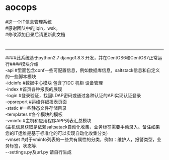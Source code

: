 # aocops  
#这一个IT信息管理系统  
#感谢团队中的jiqin，wsk。  
#修改添加目录后请更新此文档  
#  
___
####此系统基于python2.7 django1.8.3 开发，并在CentOS6和CentOS7正常运行####模块介绍  
	-api #里面包含conf一些可配置信息，例如数据库信息，saltstack信息和自定义的一些脚本模块  
	-idcinfo   #数据中心模块 包含了IDC 机柜 设备管理  
	-index     #首页各种报表的展现  
	-login     #登录验证，找回LDAP密码或通过各种认证的API实现认证登录  
	-opsreport #运维详细报表页面  
	-static    #一些静态文件存储目录  
	-templates #各个模块的模板  
	-vminfo    #主机和应用程序APP列表汇总模块   
		   (主机信息获取是依赖saltsatack自动化收集，业务标签需要手动录入。备注如果您的IT运维是基于标准化的可以实现自动化收集分类)  
	-vmset     #对于vminfo列表的一些共有属性的分类，例如：维护人，报警类型，业务标签，状态等.  
	--settings.py及url.py 请自行生成  